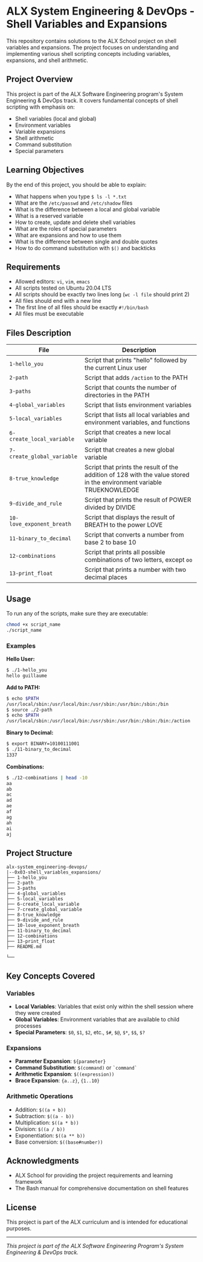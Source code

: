 # ALX System Engineering & DevOps - Shell Variables and Expansions

This repository contains solutions to the ALX School project on shell variables and expansions. The project focuses on understanding and implementing various shell scripting concepts including variables, expansions, and shell arithmetic.

## Project Overview

This project is part of the ALX Software Engineering program's System Engineering & DevOps track. It covers fundamental concepts of shell scripting with emphasis on:

- Shell variables (local and global)
- Environment variables
- Variable expansions
- Shell arithmetic
- Command substitution
- Special parameters

## Learning Objectives

By the end of this project, you should be able to explain:

- What happens when you type `$ ls -l *.txt`
- What are the `/etc/passwd` and `/etc/shadow` files
- What is the difference between a local and global variable
- What is a reserved variable
- How to create, update and delete shell variables
- What are the roles of special parameters
- What are expansions and how to use them
- What is the difference between single and double quotes
- How to do command substitution with `$()` and backticks

## Requirements

- Allowed editors: `vi`, `vim`, `emacs`
- All scripts tested on Ubuntu 20.04 LTS
- All scripts should be exactly two lines long (`wc -l file` should print 2)
- All files should end with a new line
- The first line of all files should be exactly `#!/bin/bash`
- All files must be executable

## Files Description

| File | Description |
|------|-------------|
| `1-hello_you` | Script that prints "hello" followed by the current Linux user |
| `2-path` | Script that adds `/action` to the PATH |
| `3-paths` | Script that counts the number of directories in the PATH |
| `4-global_variables` | Script that lists environment variables |
| `5-local_variables` | Script that lists all local variables and environment variables, and functions |
| `6-create_local_variable` | Script that creates a new local variable |
| `7-create_global_variable` | Script that creates a new global variable |
| `8-true_knowledge` | Script that prints the result of the addition of 128 with the value stored in the environment variable TRUEKNOWLEDGE |
| `9-divide_and_rule` | Script that prints the result of POWER divided by DIVIDE |
| `10-love_exponent_breath` | Script that displays the result of BREATH to the power LOVE |
| `11-binary_to_decimal` | Script that converts a number from base 2 to base 10 |
| `12-combinations` | Script that prints all possible combinations of two letters, except `oo` |
| `13-print_float` | Script that prints a number with two decimal places |

## Usage

To run any of the scripts, make sure they are executable:

```bash
chmod +x script_name
./script_name
```

### Examples

**Hello User:**

```bash
$ ./1-hello_you
hello guillaume
```

**Add to PATH:**

```bash
$ echo $PATH
/usr/local/sbin:/usr/local/bin:/usr/sbin:/usr/bin:/sbin:/bin
$ source ./2-path
$ echo $PATH
/usr/local/sbin:/usr/local/bin:/usr/sbin:/usr/bin:/sbin:/bin:/action
```

**Binary to Decimal:**

```bash
$ export BINARY=10100111001
$ ./11-binary_to_decimal
1337
```

**Combinations:**

```bash
$ ./12-combinations | head -10
aa
ab
ac
ad
ae
af
ag
ah
ai
aj
```

## Project Structure

```text
alx-system_engineering-devops/
|--0x03-shell_variables_expansions/
├── 1-hello_you
├── 2-path
├── 3-paths
├── 4-global_variables
├── 5-local_variables
├── 6-create_local_variable
├── 7-create_global_variable
├── 8-true_knowledge
├── 9-divide_and_rule
├── 10-love_exponent_breath
├── 11-binary_to_decimal
├── 12-combinations
├── 13-print_float
├── README.md

└── 
```

## Key Concepts Covered

### Variables

- **Local Variables**: Variables that exist only within the shell session where they were created
- **Global Variables**: Environment variables that are available to child processes
- **Special Parameters**: `$0`, `$1`, `$2`, etc., `$#`, `$@`, `$*`, `$$`, `$?`

### Expansions

- **Parameter Expansion**: `${parameter}`
- **Command Substitution**: `$(command)` or `` `command` ``
- **Arithmetic Expansion**: `$((expression))`
- **Brace Expansion**: `{a..z}`, `{1..10}`

### Arithmetic Operations

- Addition: `$((a + b))`
- Subtraction: `$((a - b))`
- Multiplication: `$((a * b))`
- Division: `$((a / b))`
- Exponentiation: `$((a ** b))`
- Base conversion: `$((base#number))`



## Acknowledgments

- ALX School for providing the project requirements and learning framework
- The Bash manual for comprehensive documentation on shell features

## License

This project is part of the ALX curriculum and is intended for educational purposes.

---

*This project is part of the ALX Software Engineering Program's System Engineering & DevOps track.*

